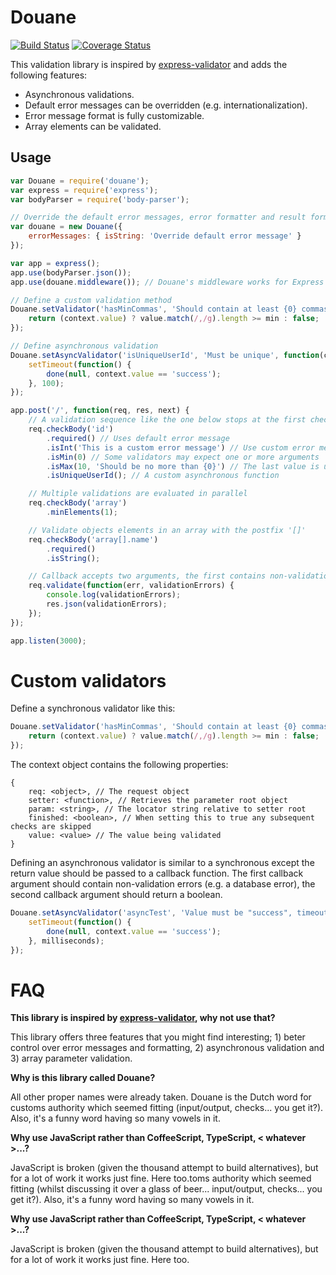 # Douane

[![Build Status](https://travis-ci.org/nielskrijger/douane.svg?branch=master)](https://travis-ci.org/nielskrijger/douane) [![Coverage Status](https://coveralls.io/repos/nielskrijger/douane/badge.svg?branch=master)](https://coveralls.io/r/nielskrijger/douane?branch=master)

This validation library is inspired by [express-validator](https://github.com/ctavan/express-validator) and adds the following features:

- Asynchronous validations.
- Default error messages can be overridden (e.g. internationalization).
- Error message format is fully customizable.
- Array elements can be validated.

## Usage

```javascript
var Douane = require('douane');
var express = require('express');
var bodyParser = require('body-parser');

// Override the default error messages, error formatter and result formatter if you want to
var douane = new Douane({
    errorMessages: { isString: 'Override default error message' }
});

var app = express();
app.use(bodyParser.json());
app.use(douane.middleware()); // Douane's middleware works for Express and Restify

// Define a custom validation method
Douane.setValidator('hasMinCommas', 'Should contain at least {0} commas', function(context, min) {
    return (context.value) ? value.match(/,/g).length >= min : false;
});

// Define asynchronous validation
Douane.setAsyncValidator('isUniqueUserId', 'Must be unique', function(context, done) {
    setTimeout(function() {
        done(null, context.value == 'success');
    }, 100);
});

app.post('/', function(req, res, next) {
    // A validation sequence like the one below stops at the first check that fails.
    req.checkBody('id')
        .required() // Uses default error message
        .isInt('This is a custom error message') // Use custom error message
        .isMin(0) // Some validators may expect one or more arguments
        .isMax(10, 'Should be no more than {0}') // The last value is used as error message
        .isUniqueUserId(); // A custom asynchronous function

    // Multiple validations are evaluated in parallel
    req.checkBody('array')
        .minElements(1);

    // Validate objects elements in an array with the postfix '[]'
    req.checkBody('array[].name')
        .required()
        .isString();

    // Callback accepts two arguments, the first contains non-validation errors and the second an array of validation errors.
    req.validate(function(err, validationErrors) {
        console.log(validationErrors);
        res.json(validationErrors);
    });
});

app.listen(3000);

 ```

# Custom validators

Define a synchronous validator like this:

```javascript
Douane.setValidator('hasMinCommas', 'Should contain at least {0} commas', function(context, min) {
    return (context.value) ? value.match(/,/g).length >= min : false;
});
```

The context object contains the following properties:

```
{
	req: <object>, // The request object
    setter: <function>, // Retrieves the parameter root object
    param: <string>, // The locator string relative to setter root
    finished: <boolean>, // When setting this to true any subsequent checks are skipped
    value: <value> // The value being validated
}
```

Defining an asynchronous validator is similar to a synchronous except the return value should be passed to a callback function. The first callback argument should contain non-validation errors (e.g. a database error), the second callback argument should return a boolean.

```javascript
Douane.setAsyncValidator('asyncTest', 'Value must be "success", timeout in {0}', function(context, milliseconds, done) {
    setTimeout(function() {
        done(null, context.value == 'success');
    }, milliseconds);
});
```


# FAQ

**This library is inspired by [express-validator](https://github.com/ctavan/express-validator), why not use that?**

This library offers three features that you might find interesting; 1) beter control over error messages and formatting, 2) asynchronous validation and 3) array parameter validation.

**Why is this library called Douane?**

All other proper names were already taken. Douane is the Dutch word for customs authority which seemed fitting (input/output, checks... you get it?). Also, it's a funny word having so many vowels in it.

**Why use JavaScript rather than CoffeeScript, TypeScript, < whatever >...?**

JavaScript is broken (given the thousand attempt to build alternatives), but for a lot of work it works just fine. Here too.toms authority which seemed fitting (whilst discussing it over a glass of beer... input/output, checks... you get it?). Also, it's a funny word having so many vowels in it.

**Why use JavaScript rather than CoffeeScript, TypeScript, < whatever >...?**

JavaScript is broken (given the thousand attempt to build alternatives), but for a lot of work it works just fine. Here too.
